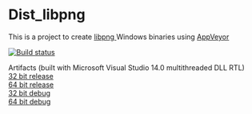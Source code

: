 # Dist_libpng

This is a project to create <a href="http://www.libpng.org/pub/png/libpng.html"> libpng </a> Windows binaries using <a href="https://www.appveyor.com">AppVeyor</a><br />

[![Build status](https://ci.appveyor.com/api/projects/status/m58hne5638j70lb9/branch/master?svg=true)](https://ci.appveyor.com/project/maxirmx/dist-libpng/branch/master)

Artifacts (built with Microsoft Visual Studio 14.0 multithreaded DLL RTL)
<br />
<a href="http://www.samsonov.net/wp?kcccount=http://www.samsonov.net/wp/assets/Dist_libpng/x86-release/libpng.7z"> 32 bit release</a>
<br />
<a href="http://www.samsonov.net/wp?kcccount=http://www.samsonov.net/wp/assets/Dist_libpng/X64-release/libpng.7z"> 64 bit release</a>
<br />
<a href="http://www.samsonov.net/wp?kcccount=http://www.samsonov.net/wp/assets/Dist_libpng/x86-debug/libpng.7z"> 32 bit debug</a> 
<br />
<a href="http://www.samsonov.net/wp?kcccount=http://www.samsonov.net/wp/assets/Dist_libpng/X64-debug/libpng.7z"> 64 bit debug</a> 
